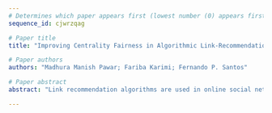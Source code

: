 ```yaml
--- 
# Determines which paper appears first (lowest number (0) appears first)
sequence_id: cjwrzqag

# Paper title 
title: "Improving Centrality Fairness in Algorithmic Link-Recommendations"

# Paper authors 
authors: "Madhura Manish Pawar; Fariba Karimi; Fernando P. Santos"

# Paper abstract 
abstract: "Link recommendation algorithms are used in online social networks to recommend new connections (e.g., friends or followees) to users. These algorithms can reduce the visibility of certain demographic groups. Recent approaches aim at adapting embedding-based methods to create unbiased network representations which, in turn, can be used to recommend connections in a fairer way. It remains unclear how these methods affect the network centrality of groups in social networks. Here, we evaluate how recommendations based on Fairwalk (a well-known method to generate fair graph embeddings) impact groups' betweenness centrality. We find that Fairwalk only ensures fair betweenness centrality for a narrow combination of group homophily. We propose a new method (Adaptive-alpha) that ensures fair centrality of various sensitive groups while maintaining similar utility when evaluated on synthetic networks and an empirical social network."

--- 
```

